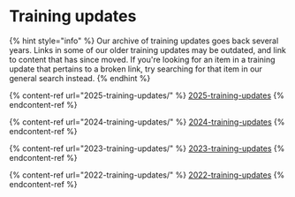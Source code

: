 # Training updates

{% hint style="info" %}
Our archive of training updates goes back several years. Links in some of our older training updates may be outdated, and link to content that has since moved. If you're looking for an item in a training update that pertains to a broken link, try searching for that item in our general search instead.&#x20;
{% endhint %}

{% content-ref url="2025-training-updates/" %}
[2025-training-updates](2025-training-updates/)
{% endcontent-ref %}

{% content-ref url="2024-training-updates/" %}
[2024-training-updates](2024-training-updates/)
{% endcontent-ref %}

{% content-ref url="2023-training-updates/" %}
[2023-training-updates](2023-training-updates/)
{% endcontent-ref %}

{% content-ref url="2022-training-updates/" %}
[2022-training-updates](2022-training-updates/)
{% endcontent-ref %}

